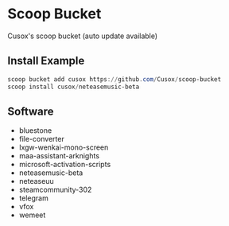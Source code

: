 # Scoop Bucket

Cusox's scoop bucket (auto update available)

## Install Example

```powershell
scoop bucket add cusox https://github.com/Cusox/scoop-bucket
scoop install cusox/neteasemusic-beta
```

## Software

- bluestone
- file-converter
- lxgw-wenkai-mono-screen
- maa-assistant-arknights
- microsoft-activation-scripts
- neteasemusic-beta
- neteaseuu
- steamcommunity-302
- telegram
- vfox
- wemeet
